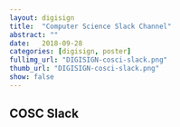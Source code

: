 ```yaml
---
layout: digisign
title:  "Computer Science Slack Channel"
abstract: ""
date:   2018-09-28
categories: [digisign, poster]
fullimg_url: "DIGISIGN-cosci-slack.png"
thumb_url: "DIGISIGN-cosci-slack.png"
show: false
---
```

## COSC Slack
